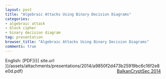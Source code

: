 ```yaml
---
layout: post
title: "Algebraic Attacks Using Binary Decision Diagrams"
categories:
- algebraic attack
- block cipher
- binary decision diagram
tag: presentation
browser_title: "Algebraic Attacks Using Binary Decision Diagrams"
comments: true
---
```


English: [PDF]({{ site.url }}/assets/attachments/presentations/2014/a9850f2d473b25919bc6c16f2e8e0d.pdf) <span style="float: right;">[BalkanCryptSec 2014](http://www.gstl.itu.edu.tr/BalkanCryptSec/program.htm)</span>

